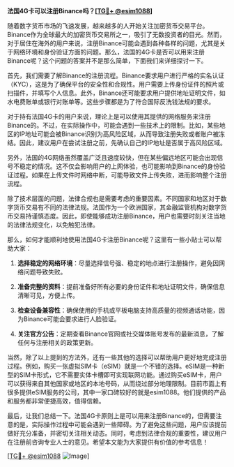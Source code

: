 **法国4G卡可以注册Binance吗？[[TG💪+ @esim1088](https://t.me/s/esim1088)]**

随着数字货币市场的飞速发展，越来越多的人开始关注加密货币交易平台。Binance作为全球最大的加密货币交易所之一，吸引了无数投资者的目光。然而，对于居住在海外的用户来说，注册Binance可能会遇到各种各样的问题，尤其是关于网络环境和身份验证方面的问题。那么，法国的4G卡是否可以用来注册Binance呢？这个问题的答案并不是那么简单，下面我们来详细探讨一下。

首先，我们需要了解Binance的注册流程。Binance要求用户进行严格的实名认证（KYC），这是为了确保平台的安全性和合规性。用户需要上传身份证件的照片或扫描件，并填写个人信息。此外，Binance还可能要求用户提供地址证明文件，如水电费账单或银行对账单等。这些步骤都是为了符合国际反洗钱法规的要求。

对于持有法国4G卡的用户来说，理论上是可以使用其提供的网络服务来注册Binance的。不过，在实际操作中，可能会遇到一些技术上的限制。比如，某些地区的IP地址可能会被Binance识别为高风险区域，从而导致注册失败或者账户被冻结。因此，建议用户在尝试注册之前，先确认自己的IP地址是否属于高风险区域。

另外，法国的4G网络虽然覆盖广泛且速度较快，但在某些偏远地区可能会出现信号不稳定的情况。这不仅会影响用户的上网体验，也可能影响到Binance的身份验证过程。如果在上传文件时网络中断，可能导致文件上传失败，进而影响整个注册流程。

除了技术层面的问题，法律合规也是需要考虑的重要因素。不同国家和地区对于数字货币交易有不同的法律法规。法国作为一个欧洲国家，其金融监管机构对数字货币交易持谨慎态度。因此，即使能够成功注册Binance，用户也需要时刻关注当地的法律法规变化，以免触犯法律。

那么，如何才能顺利地使用法国4G卡注册Binance呢？这里有一些小贴士可以帮助大家：

1. **选择稳定的网络环境**：尽量选择信号强、稳定的地点进行注册操作，避免因网络问题导致失败。
   
2. **准备完整的资料**：提前准备好所有必要的身份证件和地址证明文件，确保信息清晰可见，方便上传。
   
3. **检查设备兼容性**：确保使用的手机或平板电脑支持高质量的视频通话功能，因为Binance可能会要求进行人脸验证。
   
4. **关注官方公告**：定期查看Binance官网或社交媒体账号发布的最新消息，了解任何与注册相关的政策更新。

当然，除了以上提到的方法外，还有一些其他的选择可以帮助用户更好地完成注册过程。例如，购买一张虚拟SIM卡（eSIM）就是一个不错的选择。eSIM是一种新型的SIM卡形式，它不需要实体卡槽即可实现联网功能。通过购买eSIM卡，用户可以获得来自其他国家或地区的本地号码，从而绕过部分地理限制。目前市面上有很多提供eSIM服务的公司，其中一家口碑较好的就是esim1088。他们提供的产品和服务都非常便捷高效，值得信赖。

最后，让我们总结一下。法国4G卡原则上是可以用来注册Binance的，但需要注意的是，实际操作过程中可能会遇到一些障碍。为了避免这些问题，用户应该提前做好充分准备，并密切关注相关动态。同时，考虑到法律合规的重要性，建议用户在注册前咨询专业人士的意见。希望本文能为大家提供有价值的参考信息！

[[TG💪+ @esim1088](https://t.me/s/esim1088) ![Image](https://i.postimg.cc/4NQfJmqS/Snipaste-2025-05-13-00-14-12.png)]